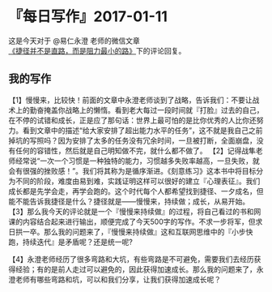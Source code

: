 # 『每日写作』2017-01-11

这是今天对于 @易仁永澄 老师的微信文章[《捷径并不是直路，而是阻力最小的路》](http://mp.weixin.qq.com/s/H20Y642G6KkLK3P5rmw_Aw)下的评论回复。

## 我的写作

【1】慢慢来，比较快！前面的文章中永澄老师谈到了战略，告诉我们：不要让战术上的勤奋掩盖你战略上的懒惰。看到老大每过一段时间就『打脸』过去的自己，在不停的试错和成长，正是应了那句话：世界上最可怕的是比你优秀的人比你还努力。看到文章中的描述“给大家安排了超出能力水平的任务”，这不就是我自己之前掉坑的写照吗？因为安排了太多的任务没有冗余时间，一旦被打断，全面崩盘，没有任何的容错性，然后就是自己明知做不完，就什么都不做了。
【2】记得战隼老师经常说“一次一个习惯是一种独特的能力，习惯越多失败率越高，一旦失败，就会有很强的挫败感！”。我们将其称为是循序渐进。《刻意练习》这本书中将目标分为不同的阶段，难度由易到难，实践证明这样可以很好的建立『心理表征』。我们成长都是先学会走，再学会跑的。这个时代每个人都希望找到捷径、一夕成名，但能不能告诉我捷径是什么？捷径就是——慢慢来，持续做；成长，从易开始。
【3】那么我今天的评论就是一个『慢慢来持续做』的过程，将自己看过的书和网课的内容结合起来进行输出，顺便完成了今天500字的写作。不求一步将军，但求日拱一卒。那么我的问题来了，『慢慢来持续做』这和互联网思维中的『小步快跑，持续迭代』是矛盾呢？还是统一呢?

【4】永澄老师经历了很多弯路和大坑，有些弯路是不可避免，需要我们去经历获得经验；有的是前人走过可以避免的，因此获得加速成长。那么我的问题来了，永澄老师有哪些弯路和坑，可以和我们分享，让我们获得加速成长呢？